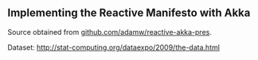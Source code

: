 Implementing the Reactive Manifesto with Akka
---

Source obtained from [github.com/adamw/reactive-akka-pres](https://github.com/adamw/reactive-akka-pres/).

Dataset: http://stat-computing.org/dataexpo/2009/the-data.html
